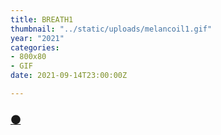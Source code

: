 ```yaml
---
title: BREATH1
thumbnail: "../static/uploads/melancoil1.gif"
year: "2021"
categories:
- 800x80
- GIF
date: 2021-09-14T23:00:00Z

---
```

### [⚫](https://emojipedia.org/black-circle/)